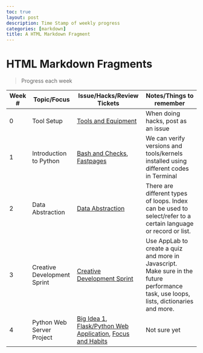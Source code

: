 ```yaml
---
toc: true
layout: post
description: Time Stamp of weekly progress
categories: [markdown]
title: A HTML Markdown Fragment
---
```

# HTML Markdown Fragments
> Progress each week

| Week # | Topic/Focus | Issue/Hacks/Review Tickets | Notes/Things to remember |
|-|-|-|-|
| 0 | Tool Setup | [Tools and Equipment](https://github.com/jesa06/andafp/issues/5#issue-1354867366) | When doing hacks, post as an issue |
| 1 | Introduction to Python | [Bash and Checks](https://github.com/jesa06/andafp/issues/2#issue-1353266162), [Fastpages](https://github.com/jesa06/andafpissues/3#issue-1353457506) | We can verify versions and tools/kernels installed using different codes in Terminal |
| 2 | Data Abstraction | [Data Abstraction](https://github.com/nighthawkcoders/APCSP/issues/22#issuecomment-1237671401) | There are different types of loops. Index can be used to select/refer to a certain language or record or list. |
| 3 | Creative Development Sprint | [Creative Development Sprint](https://github.com/jesa06/andafp/issues/9) | Use AppLab to create a quiz and more in Javascript. Make sure in the future performance task, use loops, lists, dictionaries and more. |
| 4 | Python Web Server Project | [Big Idea 1](), [Flask/Python Web Application](), [Focus and Habits]() | Not sure yet |